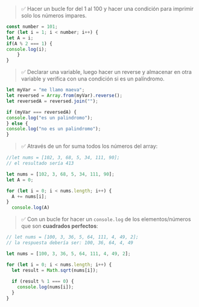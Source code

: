 > ✅ Hacer un bucle for del 1 al 100 y hacer una condición para imprimir solo los números impares.
> 

```jsx
const number = 101;
for (let i = 1; i < number; i++) {
let A = i;
if(A % 2 === 1) {
console.log(i);
	}
}
```

> ✅ Declarar una variable, luego hacer un reverse y almacenar en otra variable y verifica con una condición si es un palíndromo.
> 

```jsx
let myVar = "me llamo maeva";
let reversed = Array.from(myVar).reverse();
let reversedA = reversed.join("");

if (myVar === reversedA) {
console.log("es un palindromo");
} else {
console.log("no es un palindromo");
}
```

> ✅ Através de un for suma todos los números del array:
> 

```jsx
//let nums = [102, 3, 68, 5, 34, 111, 90];
// el resultado sería 413

let nums = [102, 3, 68, 5, 34, 111, 90];
let A = 0;

for (let i = 0; i < nums.length; i++) {
  A += nums[i];
}
  console.log(A)

```

> ✅ Con un bucle for hacer un `console.log` de los elementos/números que son **cuadrados perfectos**:
> 

```jsx
// let nums = [100, 3, 36, 5, 64, 111, 4, 49, 2];
// la respuesta debería ser: 100, 36, 64, 4, 49

let nums = [100, 3, 36, 5, 64, 111, 4, 49, 2];

for (let i = 0; i < nums.length; i++) {
  let result = Math.sqrt(nums[i]);
  
  if (result % 1 === 0) {    
    console.log(nums[i]);
  }
}
```